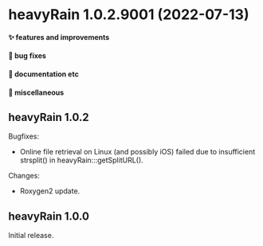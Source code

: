 # heavyRain 1.0.2.9001 (2022-07-13)

#### ✨ features and improvements

#### 🐛 bug fixes

#### 💬 documentation etc

#### 🍬 miscellaneous


## heavyRain 1.0.2

Bugfixes:
  * Online file retrieval on Linux (and possibly iOS) failed due to insufficient strsplit() in heavyRain:::getSplitURL().

Changes:

  * Roxygen2 update.


## heavyRain 1.0.0

Initial release.
